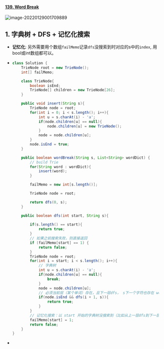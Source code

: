 #### [139. Word Break](https://leetcode-cn.com/problems/word-break/)

![image-20220129001709889](https://raw.githubusercontent.com/TWDH/Leetcode-From-Zero/pictures/img/image-20220129001709889.png)

## 1. 字典树 + DFS + 记忆化搜索

- **记忆化**: 另外需要用个数组`failMemo`记录`dfs`没搜索到时对应的s中的`index`, 用bool或int数组都可以。

- ```java
  class Solution {
      TrieNode root = new TrieNode();
      int[] failMemo;
  
      class TrieNode{
          boolean isEnd;
          TrieNode[] children = new TrieNode[26];
      }
  
      public void insert(String s){
          TrieNode node = root;
          for(int i = 0; i < s.length(); i++){
              int u = s.charAt(i) - 'a';
              if(node.children[u] == null){
                  node.children[u] = new TrieNode();
              }
              node = node.children[u];
          }
          node.isEnd = true;
      }
  
      public boolean wordBreak(String s, List<String> wordDict) {
          // build Trie
          for(String word : wordDict){
              insert(word);
          }
  
          failMemo = new int[s.length()];
  
          TrieNode node = root;
  
          return dfs(0, s);
      }
  
      public boolean dfs(int start, String s){
          
          if(s.length() == start){
              return true;
          }
          // 如果之前搜索失败，则直接返回
          if (failMemo[start] == 1) {
              return false;
          } 
          TrieNode node = root;
          for(int i = start; i < s.length(); i++){
              // 字典树
              int u = s.charAt(i) - 'a';
              if(node.children[u] == null){
                  break;
              }
              node = node.children[u];
              // 必须当前层（某个单词）存在，且下一层dfs， s下一个字符也存在 wordSet 中的值
              if(node.isEnd && dfs(i + 1, s)){
                  return true;
              }
          }
          // 记忆化搜索：以 start 开始的字典树没搜索到（比如从上一层dfs到下一层，这层start失败了；上层for循环到这个start时，就不再搜索了）；
          failMemo[start] = 1;
          return false;
      }
  }
  ```

- 